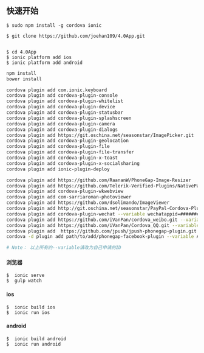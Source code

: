 
## 快速开始

    $ sudo npm install -g cordova ionic

    $ git clone https://github.com/joehan109/4.0App.git


    $ cd 4.0App
    $ ionic platform add ios
    $ ionic platform add android


```bash
npm install
bower install

cordova plugin add com.ionic.keyboard
cordova plugin add cordova-plugin-console
cordova plugin add cordova-plugin-whitelist
cordova plugin add cordova-plugin-device
cordova plugin add cordova-plugin-statusbar
cordova plugin add cordova-plugin-splashscreen
cordova plugin add cordova-plugin-camera
cordova plugin add cordova-plugin-dialogs
cordova plugin add https://git.oschina.net/seasonstar/ImagePicker.git
cordova plugin add cordova-plugin-geolocation
cordova plugin add cordova-plugin-file
cordova plugin add cordova-plugin-file-transfer
cordova plugin add cordova-plugin-x-toast
cordova plugin add cordova-plugin-x-socialsharing
cordova plugin add ionic-plugin-deploy

cordova plugin add https://github.com/RaananW/PhoneGap-Image-Resizer
cordova plugin add https://github.com/Telerik-Verified-Plugins/NativePageTransitions#0.6.2
cordova plugin add cordova-plugin-wkwebview
cordova plugin add com-sarriaroman-photoviewer
cordova plugin add https://github.com/dsolimando/ImageViewer
cordova plugin add http://git.oschina.net/seasonstar/PayPal-Cordova-Plugin
cordova plugin add cordova-plugin-wechat --variable wechatappid=########
cordova plugin add https://github.com/iVanPan/cordova_weibo.git --variable WEIBO_APP_ID=#######
cordova plugin add https://github.com/iVanPan/Cordova_QQ.git --variable QQ_APP_ID=#####
cordova plugin add  https://github.com/jpush/jpush-phonegap-plugin.git --variable API_KEY=######
cordova -d plugin add path/to/add/phonegap-facebook-plugin --variable APP_ID="####" --variable APP_NAME="####"

# Note： 以上所有的--variable请改为自己申请的ID
```


#### 浏览器
    $  ionic serve
    $  gulp watch
#### ios
    $  ionic build ios
    $  ionic run ios
#### android
    $  ionic build android
    $  ionic run android
